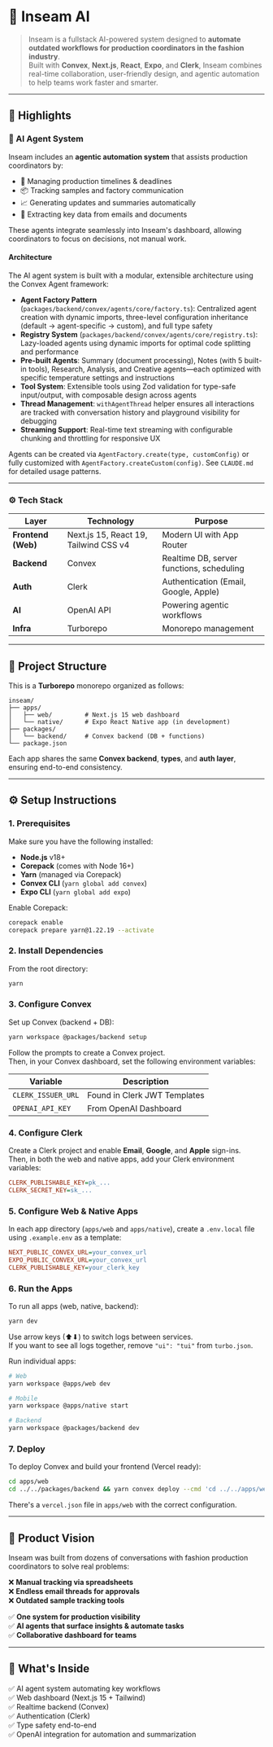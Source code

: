 # 🧵 Inseam AI

> Inseam is a fullstack AI-powered system designed to **automate outdated workflows for production coordinators in the fashion industry**.  
> Built with **Convex**, **Next.js**, **React**, **Expo**, and **Clerk**, Inseam combines real-time collaboration, user-friendly design, and agentic automation to help teams work faster and smarter.

---

## 🚀 Highlights

### 🧠 AI Agent System
Inseam includes an **agentic automation system** that assists production coordinators by:
- 📅 Managing production timelines & deadlines
- 📦 Tracking samples and factory communication
- 📈 Generating updates and summaries automatically
- 🧾 Extracting key data from emails and documents

These agents integrate seamlessly into Inseam's dashboard, allowing coordinators to focus on decisions, not manual work.

#### Architecture
The AI agent system is built with a modular, extensible architecture using the Convex Agent framework:

- **Agent Factory Pattern** (`packages/backend/convex/agents/core/factory.ts`): Centralized agent creation with dynamic imports, three-level configuration inheritance (default → agent-specific → custom), and full type safety
- **Registry System** (`packages/backend/convex/agents/core/registry.ts`): Lazy-loaded agents using dynamic imports for optimal code splitting and performance
- **Pre-built Agents**: Summary (document processing), Notes (with 5 built-in tools), Research, Analysis, and Creative agents—each optimized with specific temperature settings and instructions
- **Tool System**: Extensible tools using Zod validation for type-safe input/output, with composable design across agents
- **Thread Management**: `withAgentThread` helper ensures all interactions are tracked with conversation history and playground visibility for debugging
- **Streaming Support**: Real-time text streaming with configurable chunking and throttling for responsive UX

Agents can be created via `AgentFactory.create(type, customConfig)` or fully customized with `AgentFactory.createCustom(config)`. See `CLAUDE.md` for detailed usage patterns.

---

### ⚙️ Tech Stack

| Layer | Technology | Purpose |
|-------|-------------|----------|
| **Frontend (Web)** | Next.js 15, React 19, Tailwind CSS v4 | Modern UI with App Router |
| **Backend** | Convex | Realtime DB, server functions, scheduling |
| **Auth** | Clerk | Authentication (Email, Google, Apple) |
| **AI** | OpenAI API | Powering agentic workflows |
| **Infra** | Turborepo | Monorepo management |

---

## 🧱 Project Structure

This is a **Turborepo** monorepo organized as follows:

```
inseam/
├── apps/
│   ├── web/         # Next.js 15 web dashboard
│   └── native/      # Expo React Native app (in development)
├── packages/
│   └── backend/     # Convex backend (DB + functions)
└── package.json
```

Each app shares the same **Convex backend**, **types**, and **auth layer**, ensuring end-to-end consistency.

---

## ⚙️ Setup Instructions

### 1. Prerequisites
Make sure you have the following installed:
- **Node.js** v18+
- **Corepack** (comes with Node 16+)
- **Yarn** (managed via Corepack)
- **Convex CLI** (`yarn global add convex`)
- **Expo CLI** (`yarn global add expo`)

Enable Corepack:
```bash
corepack enable
corepack prepare yarn@1.22.19 --activate
```

### 2. Install Dependencies
From the root directory:
```bash
yarn
```

### 3. Configure Convex
Set up Convex (backend + DB):
```bash
yarn workspace @packages/backend setup
```

Follow the prompts to create a Convex project.  
Then, in your Convex dashboard, set the following environment variables:

| Variable | Description |
|----------|-------------|
| `CLERK_ISSUER_URL` | Found in Clerk JWT Templates |
| `OPENAI_API_KEY` | From OpenAI Dashboard |

### 4. Configure Clerk
Create a Clerk project and enable **Email**, **Google**, and **Apple** sign-ins.  
Then, in both the web and native apps, add your Clerk environment variables:

```ini
CLERK_PUBLISHABLE_KEY=pk_...
CLERK_SECRET_KEY=sk_...
```

### 5. Configure Web & Native Apps
In each app directory (`apps/web` and `apps/native`), create a `.env.local` file using `.example.env` as a template:

```ini
NEXT_PUBLIC_CONVEX_URL=your_convex_url
EXPO_PUBLIC_CONVEX_URL=your_convex_url
CLERK_PUBLISHABLE_KEY=your_clerk_key
```

### 6. Run the Apps
To run all apps (web, native, backend):
```bash
yarn dev
```

Use arrow keys (⬆⬇) to switch logs between services.  
If you want to see all logs together, remove `"ui": "tui"` from `turbo.json`.

Run individual apps:
```bash
# Web
yarn workspace @apps/web dev

# Mobile
yarn workspace @apps/native start

# Backend
yarn workspace @packages/backend dev
```

### 7. Deploy
To deploy Convex and build your frontend (Vercel ready):
```bash
cd apps/web
cd ../../packages/backend && yarn convex deploy --cmd 'cd ../../apps/web && turbo run build' --cmd-url-env-var-name NEXT_PUBLIC_CONVEX_URL
```

There's a `vercel.json` file in `apps/web` with the correct configuration.

---

## 🧠 Product Vision

Inseam was built from dozens of conversations with fashion production coordinators to solve real problems:

❌ **Manual tracking via spreadsheets**  
❌ **Endless email threads for approvals**  
❌ **Outdated sample tracking tools**  

✅ **One system for production visibility**  
✅ **AI agents that surface insights & automate tasks**  
✅ **Collaborative dashboard for teams**  

---

## 🧩 What's Inside

✅ AI agent system automating key workflows  
✅ Web dashboard (Next.js 15 + Tailwind)  
✅ Realtime backend (Convex)  
✅ Authentication (Clerk)  
✅ Type safety end-to-end  
✅ OpenAI integration for automation and summarization  

